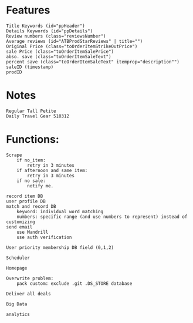 # Features
    Title Keywords (id="ppHeader")
    Details Keywords (id="ppDetails")
    Review numbers (class="reviewsNumber")
    Average reviews (id="ATBProdStarReviews" | title="")
    Original Price (class="toOrderItemStrikeOutPrice")
    sale Price (class="toOrderItemSalePrice")
    abso. save (class="toOrderItemSaleText")
    percent save (class="toOrderItemSaleText" itemprop="description"")
    saleID (timestamp)
    prodID

# Notes
    Regular Tall Petite
    Daily Travel Gear 510312
    
# Functions:
	Scrape
        if no_item:
            retry in 3 minutes
        if afternoon and same item:
            retry in 3 minutes
        if no sale:
            notify me.

	record item DB
	user profile DB
	match and record DB
        keyword: individual word matching
        numbers: specific range (and use numbers to represent) instead of customizing 
	send email
        use Mandrill
        use auth verification
	
	User priority membership DB field (0,1,2)
	
	Scheduler
	
	Homepage

    Overwrite problem:
        pack custom: exclude .git .DS_STORE database

    Deliver all deals

    Big Data

    analytics
